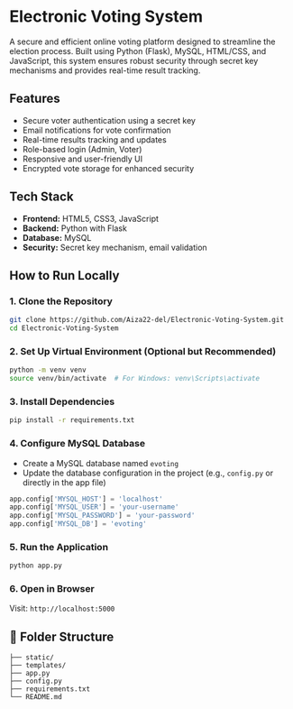 
# Electronic Voting System

A secure and efficient online voting platform designed to streamline the election process. Built using Python (Flask), MySQL, HTML/CSS, and JavaScript, this system ensures robust security through secret key mechanisms and provides real-time result tracking.

## Features

- Secure voter authentication using a secret key
- Email notifications for vote confirmation
- Real-time results tracking and updates
- Role-based login (Admin, Voter)
- Responsive and user-friendly UI
- Encrypted vote storage for enhanced security

## Tech Stack

- **Frontend:** HTML5, CSS3, JavaScript
- **Backend:** Python with Flask
- **Database:** MySQL
- **Security:** Secret key mechanism, email validation

## How to Run Locally

### 1. Clone the Repository

```bash
git clone https://github.com/Aiza22-del/Electronic-Voting-System.git
cd Electronic-Voting-System
````

### 2. Set Up Virtual Environment (Optional but Recommended)

```bash
python -m venv venv
source venv/bin/activate  # For Windows: venv\Scripts\activate
```

### 3. Install Dependencies

```bash
pip install -r requirements.txt
```

### 4. Configure MySQL Database

* Create a MySQL database named `evoting`
* Update the database configuration in the project (e.g., `config.py` or directly in the app file)

```python
app.config['MYSQL_HOST'] = 'localhost'
app.config['MYSQL_USER'] = 'your-username'
app.config['MYSQL_PASSWORD'] = 'your-password'
app.config['MYSQL_DB'] = 'evoting'
```

### 5. Run the Application

```bash
python app.py
```

### 6. Open in Browser

Visit: `http://localhost:5000`

## 📂 Folder Structure

```
├── static/
├── templates/
├── app.py
├── config.py
├── requirements.txt
└── README.md
```
